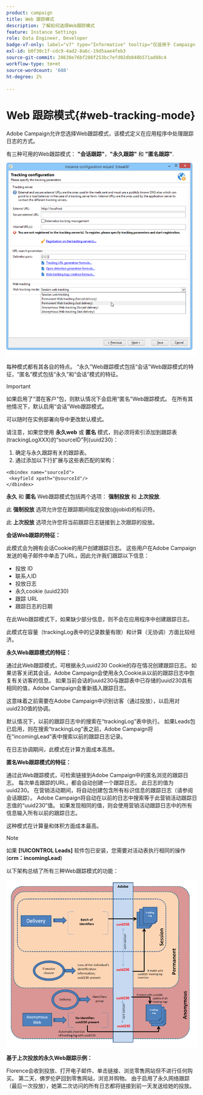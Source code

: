 ```yaml
---
product: campaign
title: Web 跟踪模式
description: 了解如何选择Web跟踪模式
feature: Instance Settings
role: Data Engineer, Developer
badge-v7-only: label="v7" type="Informative" tooltip="仅适用于 Campaign Classic v7"
exl-id: b0f30c1f-cdc9-4ad2-8a6c-19d5aae4feb3
source-git-commit: 28638e76bf286f253bc7efd02db848b571ad88c4
workflow-type: tm+mt
source-wordcount: '688'
ht-degree: 2%

---
```


# Web 跟踪模式{#web-tracking-mode}



Adobe Campaign允许您选择Web跟踪模式，该模式定义在应用程序中处理跟踪日志的方式。

有三种可用的Web跟踪模式： **&quot;会话跟踪&quot;**，**&quot;永久跟踪&quot;** 和 **&quot;匿名跟踪&quot;**.

![](assets/s_ncs_install_deployment_wiz_tracking_mode.png)

每种模式都有其各自的特点。 “永久”Web跟踪模式包括“会话”Web跟踪模式的特征，“匿名”模式包括“永久”和“会话”模式的特征。

>[!IMPORTANT]
>
>如果启用了“潜在客户”包，则默认情况下会启用“匿名”Web跟踪模式。 在所有其他情况下，默认启用“会话”Web跟踪模式。
>
>可以随时在实例部署向导中更改默认模式。

请注意，如果您使用 **永久web** 或 **匿名** 模式，则必须将索引添加到跟踪表(trackingLogXXX)的“sourceID”列(uuid230)：

1. 确定与永久跟踪有关的跟踪表。
1. 通过添加以下行扩展与这些表匹配的架构：

```
<dbindex name="sourceId">
 <keyfield xpath="@sourceId"/>
</dbindex>
```

**永久** 和 **匿名** Web跟踪模式包括两个选项： **强制投放** 和 **上次投放**.

此 **强制投放** 选项允许您在跟踪期间指定投放(@jobid)的标识符。

此 **上次投放** 选项允许您将当前跟踪日志链接到上次跟踪的投放。

**会话Web跟踪的特征：**

此模式会为拥有会话Cookie的用户创建跟踪日志。 这些用户在Adobe Campaign发送的电子邮件中单击了URL，因此允许我们跟踪以下信息：

* 投放 ID
* 联系人ID
* 投放日志
* 永久cookie (uuid230)
* 跟踪 URL
* 跟踪日志的日期

在此Web跟踪模式下，如果缺少部分信息，则不会在应用程序中创建跟踪日志。

此模式在容量（trackingLog表中的记录数量有限）和计算（无协调）方面比较经济。

**永久Web跟踪模式的特征：**

通过此Web跟踪模式，可根据永久uuid230 Cookie的存在情况创建跟踪日志。 如果访客关闭其会话，Adobe Campaign会使用永久Cookie从以前的跟踪日志中恢复有关访客的信息。 如果当前会话的uuid230与跟踪表中已存储的uuid230具有相同的值，Adobe Campaign会重新插入跟踪日志。

这意味着之前需要在Adobe Campaign中识别访客（通过投放），以启用对uuid230值的协调。

默认情况下，以前的跟踪日志中的搜索在“trackingLog”表中执行。 如果Leads包已启用，则在搜索“trackingLog”表之前，Adobe Campaign将在“incomingLead”表中搜索以前的跟踪日志记录。

在日志协调期间，此模式在计算方面成本高昂。

**匿名Web跟踪模式的特征：**

通过此Web跟踪模式，可检索链接到Adobe Campaign中的匿名浏览的跟踪日志。 每次单击跟踪的URL，都会自动创建一个跟踪日志。 此日志的值为uuid230。 在营销活动期间，将自动创建包含所有标识信息的跟踪日志（请参阅会话跟踪）。 Adobe Campaign将自动在以前的日志中搜索等于此营销活动跟踪日志值的“uuid230”值。 如果发现相同的值，则会使用营销活动跟踪日志中的所有信息输入所有以前的跟踪日志。

这种模式在计算量和体积方面成本最高。

>[!NOTE]
>
>如果 **[!UICONTROL Leads]** 软件包已安装，您需要对活动表执行相同的操作(**crm：incomingLead**)

以下架构总结了所有三种Web跟踪模式的功能：

![](assets/s_ncs_install_deployment_wiz_tracking_schema_mode.png)

**基于上次投放的永久Web跟踪示例：**

Florence会收到投放、打开电子邮件、单击链接、浏览零售网站但不进行任何购买。 第二天，佛罗伦萨回到零售网站，浏览并购物。 由于启用了永久网络跟踪（最后一次投放），她第二次访问的所有日志都将链接到前一天发送给她的投放。
